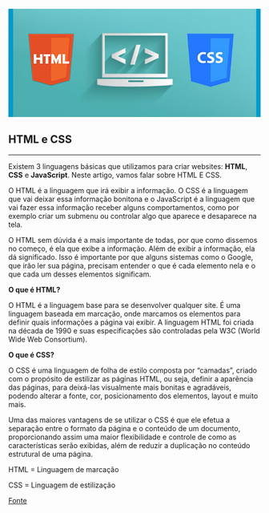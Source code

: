 
![Html_CSS](https://github.com/AndrezaMaia/desafioaula1/blob/master/Html_CSS.jpg)


## HTML e CSS 
---


Existem 3 linguagens básicas que utilizamos para criar websites: **HTML**, **CSS** e **JavaScript**. 
Neste artigo, vamos falar sobre HTML E CSS.

O HTML é a linguagem que irá exibir a informação. O CSS é a linguagem que vai deixar essa informação bonitona e o JavaScript é a linguagem que vai fazer essa informação receber alguns comportamentos, como por exemplo criar um submenu ou controlar algo que aparece e desaparece na tela.

 O HTML sem dúvida é a mais importante de todas, por que como dissemos no começo, é ela que exibe a informação. Além de exibir a informação, ela dá significado. Isso é importante por que alguns sistemas como o Google, que irão ler sua página, precisam entender o que é cada elemento nela e o que cada um desses elementos significam.

**O que é HTML?**


 O HTML é a linguagem base para se desenvolver qualquer site. É uma linguagem baseada em marcação, onde marcamos os elementos para definir quais informações a página vai exibir. A linguagem HTML foi criada na década de 1990 e suas especificações são controladas pela W3C (World Wide Web Consortium).



**O que é CSS?**


O CSS é uma linguagem de folha de estilo composta por “camadas”, criado com o propósito de estilizar as páginas HTML, ou seja, definir a aparência das páginas, para deixá-las visualmente mais bonitas e agradáveis, podendo alterar a fonte, cor, posicionamento dos elementos, layout e muito mais.

Uma das maiores vantagens de se utilizar o CSS é que ele efetua a separação entre o formato da página e o conteúdo de um documento, proporcionando assim uma maior flexibilidade e controle de como as características serão exibidas, além de reduzir a duplicação no conteúdo estrutural de uma página.


HTML = Linguagem de marcação


CSS = Linguagem de estilização


[Fonte](https://www.hostinger.com.br/tutoriais/o-que-e-html-conceitos-basicos/)